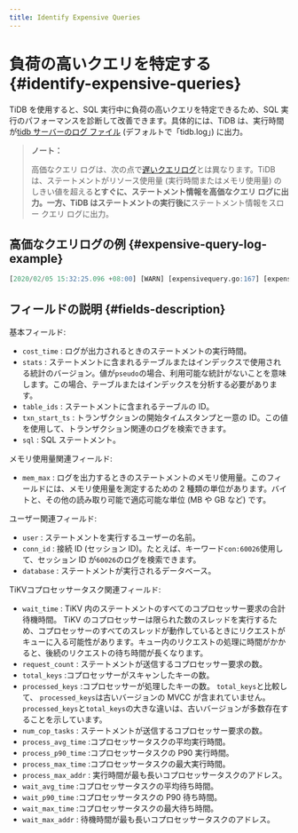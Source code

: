 ```yaml
---
title: Identify Expensive Queries
---
```


# 負荷の高いクエリを特定する {#identify-expensive-queries}

TiDB を使用すると、SQL 実行中に負荷の高いクエリを特定できるため、SQL 実行のパフォーマンスを診断して改善できます。具体的には、TiDB は、実行時間が[tidb サーバーのログ ファイル](/tidb-configuration-file.md#logfile) (デフォルトで「tidb.log」) に出力。

> **ノート：**
>
> 高価なクエリ ログは、次の点で[遅いクエリログ](/identify-slow-queries.md)とは異なります。TiDB は、ステートメントがリソース使用量 (実行時間またはメモリ使用量) のしきい値を超える**とすぐに、**ステートメント情報を高価なクエリ ログに出力。一方、TiDB はステートメントの実行**後に**ステートメント情報をスロー クエリ ログに出力。

## 高価なクエリログの例 {#expensive-query-log-example}

```sql
[2020/02/05 15:32:25.096 +08:00] [WARN] [expensivequery.go:167] [expensive_query] [cost_time=60.008338935s] [wait_time=0s] [request_count=1] [total_keys=70] [process_keys=65] [num_cop_tasks=1] [process_avg_time=0s] [process_p90_time=0s] [process_max_time=0s] [process_max_addr=10.0.1.9:20160] [wait_avg_time=0.002s] [wait_p90_time=0.002s] [wait_max_time=0.002s] [wait_max_addr=10.0.1.9:20160] [stats=t:pseudo] [conn_id=60026] [user=root] [database=test] [table_ids="[122]"] [txn_start_ts=414420273735139329] [mem_max="1035 Bytes (1.0107421875 KB)"] [sql="insert into t select sleep(1) from t"]
```

## フィールドの説明 {#fields-description}

基本フィールド:

-   `cost_time` : ログが出力されるときのステートメントの実行時間。
-   `stats` : ステートメントに含まれるテーブルまたはインデックスで使用される統計のバージョン。値が`pseudo`の場合、利用可能な統計がないことを意味します。この場合、テーブルまたはインデックスを分析する必要があります。
-   `table_ids` : ステートメントに含まれるテーブルの ID。
-   `txn_start_ts` : トランザクションの開始タイムスタンプと一意の ID。この値を使用して、トランザクション関連のログを検索できます。
-   `sql` : SQL ステートメント。

メモリ使用量関連フィールド:

-   `mem_max` : ログを出力するときのステートメントのメモリ使用量。このフィールドには、メモリ使用量を測定するための 2 種類の単位があります。バイトと、その他の読み取り可能で適応可能な単位 (MB や GB など) です。

ユーザー関連フィールド:

-   `user` : ステートメントを実行するユーザーの名前。
-   `conn_id` : 接続 ID (セッション ID)。たとえば、キーワード`con:60026`使用して、セッション ID が`60026`のログを検索できます。
-   `database` : ステートメントが実行されるデータベース。

TiKVコプロセッサータスク関連フィールド:

-   `wait_time` : TiKV 内のステートメントのすべてのコプロセッサー要求の合計待機時間。 TiKV のコプロセッサーは限られた数のスレッドを実行するため、コプロセッサーのすべてのスレッドが動作しているときにリクエストがキューに入る可能性があります。キュー内のリクエストの処理に時間がかかると、後続のリクエストの待ち時間が長くなります。
-   `request_count` : ステートメントが送信するコプロセッサー要求の数。
-   `total_keys` :コプロセッサーがスキャンしたキーの数。
-   `processed_keys` :コプロセッサーが処理したキーの数。 `total_keys`と比較して、 `processed_keys`は古いバージョンの MVCC が含まれていません。 `processed_keys`と`total_keys`の大きな違いは、古いバージョンが多数存在することを示しています。
-   `num_cop_tasks` : ステートメントが送信するコプロセッサー要求の数。
-   `process_avg_time` :コプロセッサータスクの平均実行時間。
-   `process_p90_time` :コプロセッサータスクの P90 実行時間。
-   `process_max_time` :コプロセッサータスクの最大実行時間。
-   `process_max_addr` : 実行時間が最も長いコプロセッサータスクのアドレス。
-   `wait_avg_time` :コプロセッサータスクの平均待ち時間。
-   `wait_p90_time` :コプロセッサータスクの P90 待ち時間。
-   `wait_max_time` :コプロセッサータスクの最大待ち時間。
-   `wait_max_addr` : 待機時間が最も長いコプロセッサータスクのアドレス。

